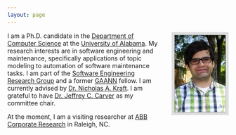 ```yaml
---
layout: page
---
```


<img style="border: 6px solid #ddd; height: 175px; float: right; padding: 1px; background: #aaa; margin-left: 20px;"
    src="/images/cscorley.jpg"
    title="Christop"
    alt="Photo of Christop"/>

I am a Ph.D. candidate in the [Department of Computer Science][] at the
[University of Alabama][]. My research interests are in software engineering
and maintenance, specifically applications of topic modeling to automation of
software maintenance tasks. I am part of the [Software Engineering Research
Group][] and a former [GAANN][] fellow. I am currently advised by [Dr. Nicholas
A. Kraft][]. I am grateful to have [Dr. Jeffrey C. Carver][] as my committee
chair.

At the moment, I am a visiting researcher at [ABB Corporate Research][] in
Raleigh, NC.

[Department of Computer Science]: http://cs.ua.edu/
[University of Alabama]: http://www.ua.edu/
[Software Engineering Research Group]: http://se.cs.ua.edu/
[GAANN]: http://gaann.cs.ua.edu/
[Dr. Nicholas A. Kraft]: http://nkraft.cs.ua.edu/
[Dr. Jeffrey C. Carver]: http://carver.cs.ua.edu/
[ABB Corporate Research]: http://www.abb.com/softwareresearch

